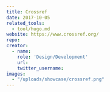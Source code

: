 ```yaml
---
title: Crossref
date: 2017-10-05
related_tools:
  - tool/hugo.md
website: https://www.crossref.org/
repo:
creator:
  - name:
    role: 'Design/Development'
    url:
    twitter_username:
images:
  - "/uploads/showcase/crossref.png"
---
```

